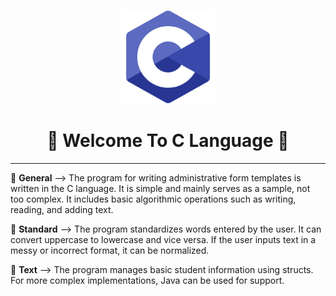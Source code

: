 <p align="center">
  <img src="https://github.com/Henry-Lecode/Henry-Lecode/blob/main/C.jpg?raw=true" width="150" height="150" />
</p>
<h1 align="center">🎉 Welcome To C Language 🎉</h1>

---

📘 **General** -->
The program for writing administrative form templates is written in the C language. It is simple and mainly serves as a sample, not too complex. It includes basic algorithmic operations such as writing, reading, and adding text.

📘 **Standard** -->
The program standardizes words entered by the user. It can convert uppercase to lowercase and vice versa. If the user inputs text in a messy or incorrect format, it can be normalized.

📘 **Text** -->
The program manages basic student information using structs. For more complex implementations, Java can be used for support.
